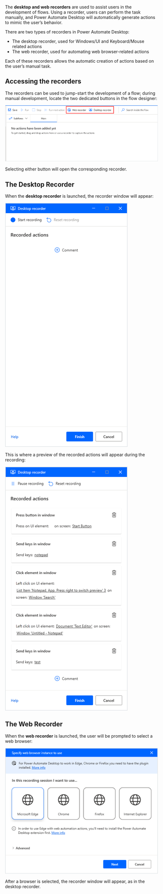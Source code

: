 The **desktop and web recorders** are used to assist users in the development of flows. Using a recorder, users can perform the task manually, and Power Automate Desktop will automatically generate actions to mimic the user’s behavior.

There are two types of recorders in Power Automate Desktop:
* The desktop recorder, used for Windows/UI and Keyboard/Mouse related actions
* The web recorder, used for automating web browser-related actions

Each of these recorders allows the automatic creation of actions based on the user’s manual task.
## Accessing the recorders
The recorders can be used to jump-start the development of a flow; during manual development, locate the two dedicated buttons in the flow designer:
  
![flow designer recorder buttons](..\media\flow-designer-recorder-buttons.png)

Selecting either button will open the corresponding recorder.

## The Desktop Recorder
When the **desktop recorder** is launched, the recorder window will appear:
 
![desktop web recorder window](..\media\desktop-web-recorder-window.png)

This is where a preview of the recorded actions will appear during the recording:

![recorded actions](..\media\recorded-actions.png)

## The Web Recorder
When the **web recorder** is launched, the user will be prompted to select a web browser:

![web recorder instance selection](..\media\web-recorder-instance-selection.png)

After a browser is selected, the recorder window will appear, as in the desktop recorder.
